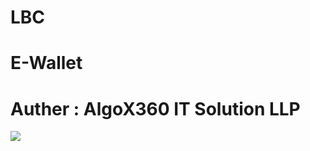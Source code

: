 # LBC
# E-Wallet
<h1> Auther : AlgoX360 IT Solution LLP </h1>
<img src="https://wiki.minecartrapidtransit.net/images/thumb/9/9f/LBC.png/1200px-LBC.png"/>